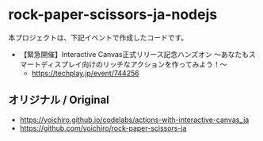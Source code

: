 # rock-paper-scissors-ja-nodejs

本プロジェクトは、下記イベントで作成したコードです。

* 【緊急開催】Interactive Canvas正式リリース記念ハンズオン 〜あなたもスマートディスプレイ向けのリッチなアクションを作ってみよう！〜
    * https://techplay.jp/event/744256

## オリジナル / Original

* https://yoichiro.github.io/codelabs/actions-with-interactive-canvas_ja
* https://github.com/yoichiro/rock-paper-scissors-ja
